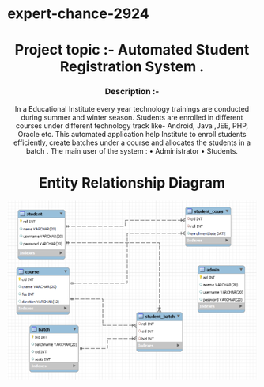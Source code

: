 # expert-chance-2924
<h1 align="center"> Project topic :- Automated Student Registration System .</h1>
<h3 align="center">Description :-</h3>
<p align="center"> In a Educational Institute every year  technology trainings are conducted during summer and winter season. Students are enrolled in different courses under different technology track like- Android, Java ,JEE, PHP, Oracle etc. This automated application help Institute to enroll students efficiently, create batches under a course and allocates the students  in a batch . The main user of the system : 
•	Administrator 
•	Students.
 </p>

<h1 align="center">Entity Relationship Diagram</h1>

<img src="asmsdbSchema.png">




